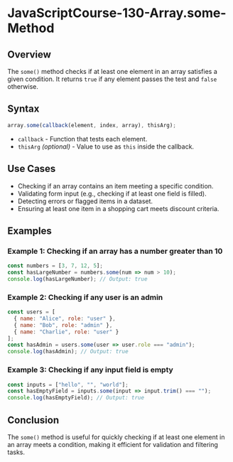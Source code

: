 # JavaScriptCourse-130-Array.some-Method

## **Overview**  
The `some()` method checks if at least one element in an array satisfies a given condition. It returns `true` if any element passes the test and `false` otherwise.  

## **Syntax**  
```javascript  
array.some(callback(element, index, array), thisArg);  
```
- `callback` - Function that tests each element.  
- `thisArg` *(optional)* - Value to use as `this` inside the callback.  

## **Use Cases**  
- Checking if an array contains an item meeting a specific condition.  
- Validating form input (e.g., checking if at least one field is filled).  
- Detecting errors or flagged items in a dataset.  
- Ensuring at least one item in a shopping cart meets discount criteria.  

## **Examples**  

### **Example 1: Checking if an array has a number greater than 10**  
```javascript  
const numbers = [3, 7, 12, 5];  
const hasLargeNumber = numbers.some(num => num > 10);  
console.log(hasLargeNumber); // Output: true  
```

### **Example 2: Checking if any user is an admin**  
```javascript  
const users = [  
  { name: "Alice", role: "user" },  
  { name: "Bob", role: "admin" },  
  { name: "Charlie", role: "user" }  
];  
const hasAdmin = users.some(user => user.role === "admin");  
console.log(hasAdmin); // Output: true  
```

### **Example 3: Checking if any input field is empty**  
```javascript  
const inputs = ["hello", "", "world"];  
const hasEmptyField = inputs.some(input => input.trim() === "");  
console.log(hasEmptyField); // Output: true  
```

## **Conclusion**  
The `some()` method is useful for quickly checking if at least one element in an array meets a condition, making it efficient for validation and filtering tasks.  
